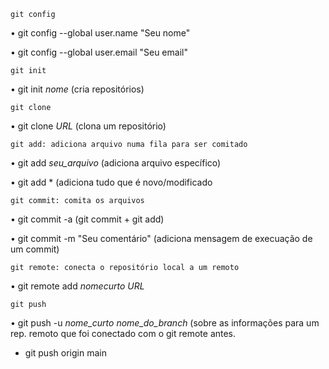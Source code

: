     git config
  
 • git config --global user.name "Seu nome"

 • git config --global user.email "Seu email"
 
    git init

• git init *nome* (cria repositórios)

    git clone

 • git clone *URL* (clona um repositório)
 
    git add: adiciona arquivo numa fila para ser comitado

• git add *seu_arquivo* (adiciona arquivo específico)

• git add * (adiciona tudo que é novo/modificado

    git commit: comita os arquivos

• git commit -a (git commit + git add)

• git commit -m "Seu comentário" (adiciona mensagem de execuação de um commit)

    git remote: conecta o repositório local a um remoto

• git remote add *nomecurto* *URL*

    git push

• git push -u *nome_curto* *nome_do_branch* (sobre as informações para um rep. remoto que foi conectado com o git remote antes.

- git push origin main
